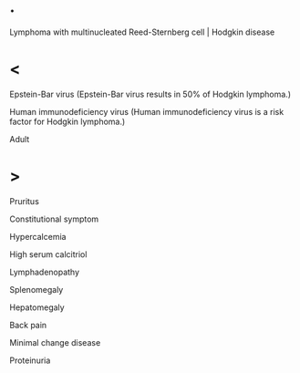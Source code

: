 # .

Lymphoma with multinucleated Reed-Sternberg cell | Hodgkin disease

# <

Epstein-Bar virus (Epstein-Bar virus results in 50% of Hodgkin lymphoma.)

Human immunodeficiency virus (Human immunodeficiency virus is a risk factor for Hodgkin lymphoma.)

Adult

# >

Pruritus

Constitutional symptom

Hypercalcemia

High serum calcitriol

Lymphadenopathy

Splenomegaly

Hepatomegaly

Back pain

Minimal change disease

Proteinuria
